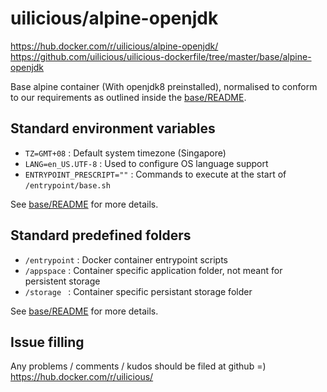 # uilicious/alpine-openjdk

https://hub.docker.com/r/uilicious/alpine-openjdk/
https://github.com/uilicious/uilicious-dockerfile/tree/master/base/alpine-openjdk

Base alpine container (With openjdk8 preinstalled), normalised to conform to our requirements 
as outlined inside the [base/README](https://github.com/uilicious/uilicious-dockerfile/tree/master/base).

## Standard environment variables

+ `TZ=GMT+08`               : Default system timezone (Singapore)
+ `LANG=en_US.UTF-8`        : Used to configure OS language support
+ `ENTRYPOINT_PRESCRIPT=""` : Commands to execute at the start of `/entrypoint/base.sh`

See [base/README](https://github.com/uilicious/uilicious-dockerfile/tree/master/base) for more details.

## Standard predefined folders

+ `/entrypoint` : Docker container entrypoint scripts
+ `/appspace`   : Container specific application folder, not meant for persistent storage
+ `/storage `   : Container specific persistant storage folder

See [base/README](https://github.com/uilicious/uilicious-dockerfile/tree/master/base) for more details.

## Issue filling

Any problems / comments / kudos should be filed at github =)
https://hub.docker.com/r/uilicious/
